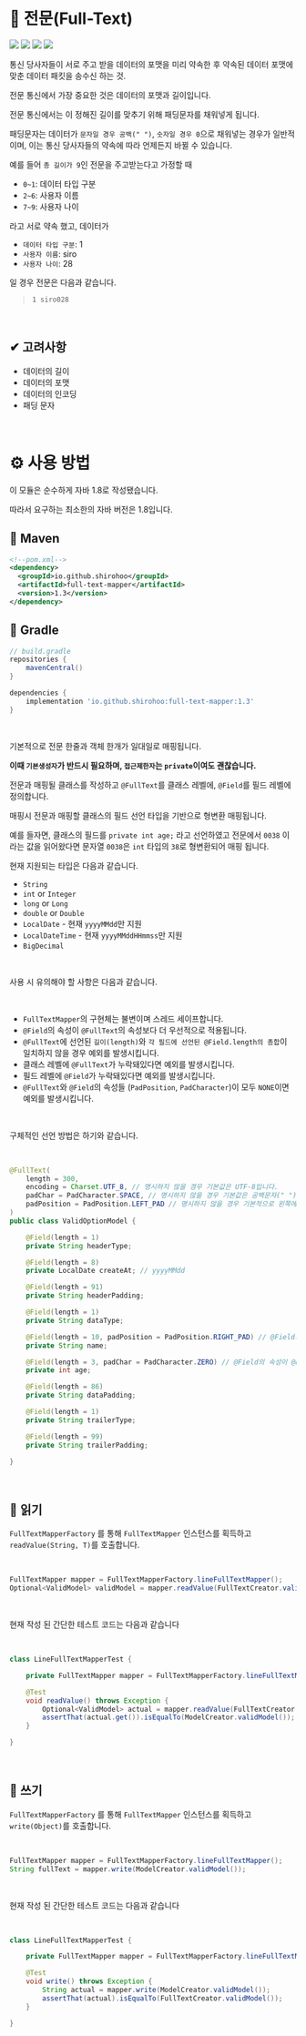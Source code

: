 # 👀 전문(Full-Text)

![](https://img.shields.io/github/issues/shirohoo/full-text-mapper)
![](https://img.shields.io/github/forks/shirohoo/full-text-mapper)
![](https://img.shields.io/github/stars/shirohoo/full-text-mapper)
![](https://img.shields.io/github/license/shirohoo/full-text-mapper)

통신 당사자들이 서로 주고 받을 데이터의 포맷을 미리 약속한 후 약속된 데이터 포맷에 맞춘 데이터 패킷을 송수신 하는 것.

전문 통신에서 가장 중요한 것은 데이터의 포맷과 길이입니다.

전문 통신에서는 이 정해진 길이를 맞추기 위해 패딩문자를 채워넣게 됩니다.

패딩문자는 데이터가 `문자일 경우 공백(" ")`, `숫자일 경우 0`으로 채워넣는 경우가 일반적이며, 이는 통신 당사자들의 약속에 따라 언제든지 바뀔 수 있습니다.

예를 들어 `총 길이가 9`인 전문을 주고받는다고 가정할 때

- `0~1`: 데이터 타입 구분
- `2~6`: 사용자 이름
- `7~9`: 사용자 나이

라고 서로 약속 했고, 데이터가

- `데이터 타입 구분`: 1
- `사용자 이름`: siro
- `사용자 나이`: 28

일 경우 전문은 다음과 같습니다.

> `1 siro028`

<br />

## ✔ 고려사항

- 데이터의 길이
- 데이터의 포맷
- 데이터의 인코딩
- 패딩 문자

<br />

# ⚙ 사용 방법

이 모듈은 순수하게 자바 1.8로 작성됐습니다. 

따라서 요구하는 최소한의 자바 버전은 1.8입니다.

## 📜 Maven
```xml
<!--pom.xml-->
<dependency>
  <groupId>io.github.shirohoo</groupId>
  <artifactId>full-text-mapper</artifactId>
  <version>1.3</version>
</dependency>
```

## 📜 Gradle
```groovy
// build.gradle
repositories {
    mavenCentral()
}

dependencies {
    implementation 'io.github.shirohoo:full-text-mapper:1.3'
}
```

<br />

기본적으로 전문 한줄과 객체 한개가 일대일로 매핑됩니다.

**이때 `기본생성자`가 반드시 필요하며, `접근제한자`는 `private`이여도 괜찮습니다.**

전문과 매핑될 클래스를 작성하고 `@FullText`를 클래스 레벨에, `@Field`를 필드 레벨에 정의합니다.

매핑시 전문과 매핑할 클래스의 필드 선언 타입을 기반으로 형변환 매핑됩니다.

예를 들자면, 클래스의 필드를 `private int age;` 라고 선언하였고 전문에서 `0038` 이라는 값을 읽어왔다면 문자열 `0038`은  `int` 타입의 `38`로 형변환되어 매핑 됩니다.

현재 지원되는 타입은 다음과 같습니다.

- `String`
- `int` or `Integer`
- `long` or `Long`
- `double` or `Double`
- `LocalDate` - 현재 `yyyyMMdd`만 지원
- `LocalDateTime` - 현재 `yyyyMMddHHmmss`만 지원
- `BigDecimal`

<br />

사용 시 유의해야 할 사항은 다음과 같습니다.

<br />

- `FullTextMapper`의 구현체는 불변이며 스레드 세이프합니다.
- `@Field`의 속성이 `@FullText`의 속성보다 더 우선적으로 적용됩니다.
- `@FullText`에 선언된 `길이(length)`와 `각 필드에 선언된 @Field.length의 총합`이 일치하지 않을 경우 예외를 발생시킵니다.
- 클래스 레벨에 `@FullText`가 누락돼있다면 예외를 발생시킵니다.
- 필드 레벨에 `@Field`가 누락돼있다면 예외를 발생시킵니다.
- `@FullText`와 `@Field`의 속성들 (`PadPosition`, `PadCharacter`)이 모두 `NONE`이면 예외를 발생시킵니다.

<br />

구체적인 선언 방법은 하기와 같습니다.

<br />

```java
@FullText(
    length = 300,
    encoding = Charset.UTF_8, // 명시하지 않을 경우 기본값은 UTF-8입니다.
    padChar = PadCharacter.SPACE, // 명시하지 않을 경우 기본값은 공백문자(" ")입니다.
    padPosition = PadPosition.LEFT_PAD // 명시하지 않을 경우 기본적으로 왼쪽에 패딩문자를 채워넣습니다.
)
public class ValidOptionModel {

    @Field(length = 1)
    private String headerType;

    @Field(length = 8)
    private LocalDate createAt; // yyyyMMdd

    @Field(length = 91)
    private String headerPadding;

    @Field(length = 1)
    private String dataType;

    @Field(length = 10, padPosition = PadPosition.RIGHT_PAD) // @Field의 속성이 @FullText보다 우선됩니다.
    private String name;

    @Field(length = 3, padChar = PadCharacter.ZERO) // @Field의 속성이 @FullText보다 우선됩니다.
    private int age;

    @Field(length = 86)
    private String dataPadding;

    @Field(length = 1)
    private String trailerType;

    @Field(length = 99)
    private String trailerPadding;

}
```

<br />

## 📌 읽기

`FullTextMapperFactory` 를 통해 `FullTextMapper` 인스턴스를 획득하고 `readValue(String, T)`를 호출합니다.

<br />

```java
FullTextMapper mapper = FullTextMapperFactory.lineFullTextMapper();
Optional<ValidModel> validModel = mapper.readValue(FullTextCreator.validData(), ValidModel.class);
```

<br />

현재 작성 된 간단한 테스트 코드는 다음과 같습니다

<br />

```java
class LineFullTextMapperTest {

    private FullTextMapper mapper = FullTextMapperFactory.lineFullTextMapper();

    @Test
    void readValue() throws Exception {
        Optional<ValidModel> actual = mapper.readValue(FullTextCreator.validData(), ValidModel.class);
        assertThat(actual.get()).isEqualTo(ModelCreator.validModel());
    }

}
```

<br />

## 📌 쓰기

`FullTextMapperFactory` 를 통해 `FullTextMapper` 인스턴스를 획득하고 `write(Object)`를 호출합니다.

<br />

```java
FullTextMapper mapper = FullTextMapperFactory.lineFullTextMapper();
String fullText = mapper.write(ModelCreator.validModel());
```

<br />

현재 작성 된 간단한 테스트 코드는 다음과 같습니다

<br />

```java
class LineFullTextMapperTest {

    private FullTextMapper mapper = FullTextMapperFactory.lineFullTextMapper();

    @Test
    void write() throws Exception {
        String actual = mapper.write(ModelCreator.validModel());
        assertThat(actual).isEqualTo(FullTextCreator.validModel());
    }

}
```

<br />
